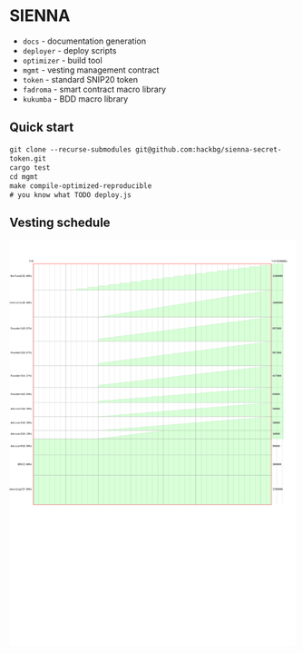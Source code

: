 # SIENNA

* `docs`      - documentation generation
* `deployer`  - deploy scripts
* `optimizer` - build tool
* `mgmt`      - vesting management contract
* `token`     - standard SNIP20 token
* `fadroma`   - smart contract macro library
* `kukumba`   - BDD macro library

## Quick start

```
git clone --recurse-submodules git@github.com:hackbg/sienna-secret-token.git
cargo test
cd mgmt
make compile-optimized-reproducible
# you know what TODO deploy.js
```

## Vesting schedule

![](schedule/chart.svg)
